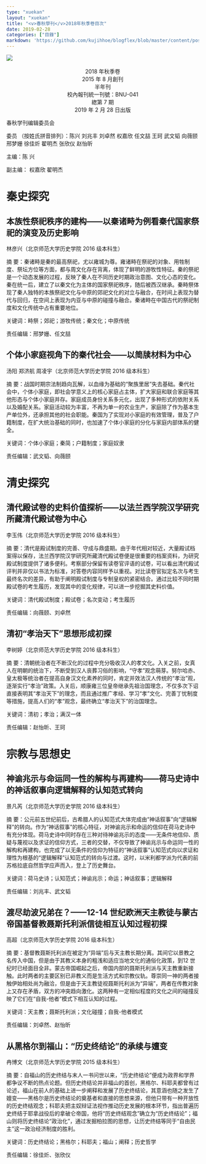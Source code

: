 ```yaml
---
type: "xuekan"
layout: "xuekan"
title: "<v>春秋學刊</v>2018年秋季卷目次"
date: 2019-02-28
categories: ["目錄"]
markdown: 'https://github.com/kujihhoe/blogflex/blob/master/content/post/.md'
---
```


<img src="https://pic.imgdb.cn/item/5e9562b5c2a9a83be5a36ede.jpg">
<br>
<br>

<center>2018 年秋季卷</center>
<center>2015 年 8 月創刊</center>
<center>半年刊</center>
<center>校內報刊統一刊號：BNU-041</center>
<center>緫第  7 期</center>
<center>2019 年 2 月 28 日出版</center>

<v>春秋学刊</v>编辑委员会

委员 （按姓氏拼音排列）：陈兴 刘兆丰 刘卓然 权嘉欣 任文喆 王珂 武文韬 向薇颐 邢梦姗 徐佳炘 翟明杰 张欣仪 赵怡昕

主编：陈 兴

副主编： 权嘉欣 翟明杰

# 秦史探究

## 本族性祭祀秩序的建构——以秦诸畤为例看秦代国家祭祀的演变及历史影响

林彦兴（北京师范大学历史学院 2016 级本科生）

摘 要：秦诸畤是秦的最高祭祀，尤以雍城为尊。雍诸畤在祭祀的对象、用牲制度、祭坛方位等方面，都与周文化存在背离，体现了鲜明的游牧性特征。秦的祭祀是一个动态发展的过程，反映了秦人在不同历史时期政治意图、文化心态的变化。秦在统一后，建立了以秦文化为主体的国家祭祀秩序，随后被西汉继承。秦畤祭体现了秦人独特的本族祭祀文化与中原的郊祀文化的对立与融合，在时间上表现为替代与回归，在空间上表现为内亚与中原的碰撞与融合。秦诸畤在中国古代的祭祀制度和文化传统中占有重要地位。

关键词：畤祭；郊祀；游牧传统；秦文化；中原传统

责任编辑：邢梦姗、任文喆

## 个体小家庭视角下的秦代社会——以简牍材料为中心

汤阳 郑济航 周凌宇（北京师范大学历史学院 2016 级本科生）

摘 要：战国时期宗法制趋向瓦解，以血缘为基础的“聚族里居”失去基础。秦代社会中，个体小家庭，即社会学意义上的核心家庭占主体，扩大家庭和联合家庭等其他形态与个体小家庭并存。家庭成员身份关系多元化，出现了多种形式的依附关系以及婚配关系。家庭活动较为丰富，不再为单一的农业生产，家庭除了作为基本生产单位外，还承担其他的社会职能。秦国为了实现对小家庭的有效管理，普及了户籍制度，在扩大统治基础的同时，也加速了个体小家庭的分化与家庭内部体系的健全。

关键词：个体小家庭；秦简；户籍制度；家庭奴隶

责任编辑：武文韬、向薇颐

# 清史探究

## 清代殿试卷的史料价值探析——以法兰西学院汉学研究所藏清代殿试卷为中心

李玉伟（北京师范大学历史学院 2016 级本科生）

摘 要：清代是殿试制度的完善、守成与鼎盛期。由于年代相对较近，大量殿试档案得以保存，法兰西学院汉学研究所藏清代殿试卷便是很重要的档案资料，为研究殿试制度提供了诸多便利。考察部分保留有读卷官评语的试卷，可以看出清代殿试评判并非仅以书法为标准，对答卷内容同样予以重视。对比读卷官拟定名次与考生最终名次的差异，有助于阐明殿试制度与专制皇权的紧密结合。通过比较不同时期殿试卷的考生履历，发现其中的变化规律，可以进一步挖掘其史料价值。

关键词：清代殿试制度；殿试卷；名次变动；考生履历

责任编辑：向薇颐、刘卓然

## 清初“孝治天下”思想形成初探

李树婷（北京师范大学历史学院 2016 级本科生）

摘 要：清朝统治者在不断汉化的过程中充分吸收汉人的孝文化。入关之前，女真人在明朝的统治下，不断受到汉人丧葬习俗的影响，“守孝”观念萌芽。努尔哈赤、皇太极等统治者在提高自身汉文化素养的同时，肯定并效法汉人传统的“孝治”观，逐渐实行“孝治”政策。入关后，顺康雍三位皇帝继承先祖治国理念，不仅多次下诏直接表明其“孝治天下”的理念，而且通过推广<v>孝经</v>、学习“孝”文化、完善丁忧制度等措施，提高人们的“孝”观念，最终确立“孝治天下”的治国理念。

关键词：清初；孝治；满汉一体

责任编辑：赵怡昕、王珂

# 宗教与思想史

## 神谕兆示与命运同一性的解构与再建构——<v>荷马史诗</v>中的神话叙事向逻辑解释的认知范式转向

景凡芮（北京师范大学历史学院 2016 级本科生）

摘 要：公元前五世纪前后，古希腊人的认知范式大体完成由“神话叙事”向“逻辑解释”的转向。作为“神话叙事”的核心特征，对神谕兆示和命运的信仰在<v>荷马史诗</v>中有充分体现。<v>荷马史诗</v>中同时存在三种对待神谕兆示的态度——无条件地信仰、质疑与蔑视以及求证的信仰方式，三者的交替，不仅导致了神谕兆示与命运同一性的解构和再建构，也完成了以无条件的信仰为特征的“神话叙事”认知范式向以求证和理性为根基的“逻辑解释”认知范式的转向与过渡。这时，以米利都学派为代表的前苏格拉底自然哲学应声而入，登上了历史舞台。

关键词：<v>荷马史诗</v>；认知范式；神谕兆示；命运；神话叙事；逻辑解释

责任编辑：刘兆丰、武文韬

## 渡尽劫波兄弟在？——12-14 世纪欧洲天主教徒与蒙古帝国基督教聂斯托利派信徒相互认知过程初探

高超（北京师范大学历史学院 2016 级本科生）

摘 要：基督教聂斯托利派在被定为“异端”后与天主教长期分离。其间它以景教之名传入中国，但是由于其教义本身的粗浅和适应当地文化的通俗化政策，到12 世纪时已经面目全非。蒙古帝国崛起之后，帝国内部的聂斯托利派与天主教重新接触。此时两者的主要区别已非教义而是生活方式和宗教仪轨。尊崇同一神的两者接触伊始相处尚为融洽，但是由于天主教徒视聂斯托利派为“异端”，两者在传教对象上又存在矛盾，双方的冲突趋向激化。这两种有一定相似程度的文化之间的碰撞反映了它们在“自我-他者”模式下相互认知的过程。

关键词：天主教；聂斯托利派；文化碰撞；自我-他者模式

责任编辑：刘卓然、赵怡昕

## 从黑格尔到福山：“历史终结论”的承续与嬗变

冉博文（北京师范大学历史学院 2015 级本科生）

摘 要：自福山的<v>历史终结与末人</v>一书问世以来，“历史终结论”便成为政界和学界都争议不断的热点论题。但历史终结论并非福山的首创，黑格尔、科耶夫都曾有过论述，福山在前人的基础上进一步阐释和发展了历史终结论，其意涵也随之发生了嬗变——黑格尔是历史终结论的奠基者和直接的思想来源，但他只带有一种开放性的历史终结观念；科耶夫把主奴辩证法视作推动历史发展的根本环节，指出普遍历史终结于耶拿战役后的拿破仑帝国，他将“历史终结观念”确立为“历史终结论”；福山则将历史终结论“政治化”，通过发掘柏拉图的思想，让历史终结等同于“自由民主”这一政治经济制度的胜利。

关键词：历史终结论；黑格尔；科耶夫；福山；阐释；历史哲学

责任编辑：徐佳炘、张欣仪
